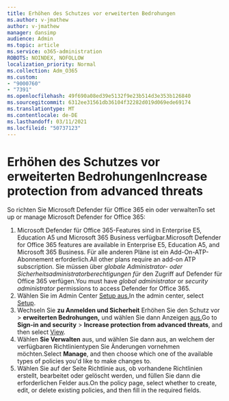 ```yaml
---
title: Erhöhen des Schutzes vor erweiterten Bedrohungen
ms.author: v-jmathew
author: v-jmathew
manager: dansimp
audience: Admin
ms.topic: article
ms.service: o365-administration
ROBOTS: NOINDEX, NOFOLLOW
localization_priority: Normal
ms.collection: Adm_O365
ms.custom:
- "9000760"
- "7391"
ms.openlocfilehash: 49f690a08ed39e5132f9e23b514d3e353b126840
ms.sourcegitcommit: 6312ee31561db36104f32282d019d069ede69174
ms.translationtype: MT
ms.contentlocale: de-DE
ms.lasthandoff: 03/11/2021
ms.locfileid: "50737123"
---
```

# <a name="increase-protection-from-advanced-threats"></a><span data-ttu-id="205b1-102">Erhöhen des Schutzes vor erweiterten Bedrohungen</span><span class="sxs-lookup"><span data-stu-id="205b1-102">Increase protection from advanced threats</span></span>

<span data-ttu-id="205b1-103">So richten Sie Microsoft Defender für Office 365 ein oder verwalten</span><span class="sxs-lookup"><span data-stu-id="205b1-103">To set up or manage Microsoft Defender for Office 365:</span></span>

1. <span data-ttu-id="205b1-104">Microsoft Defender für Office 365-Features sind in Enterprise E5, Education A5 und Microsoft 365 Business verfügbar.</span><span class="sxs-lookup"><span data-stu-id="205b1-104">Microsoft Defender for Office 365 features are available in Enterprise E5, Education A5, and Microsoft 365 Business.</span></span> <span data-ttu-id="205b1-105">Für alle anderen Pläne ist ein Add-On-ATP-Abonnement erforderlich.</span><span class="sxs-lookup"><span data-stu-id="205b1-105">All other plans require an add-on ATP subscription.</span></span> <span data-ttu-id="205b1-106">Sie müssen über *globale Administrator- oder* *Sicherheitsadministratorberechtigungen für* den Zugriff auf Defender für Office 365 verfügen.</span><span class="sxs-lookup"><span data-stu-id="205b1-106">You must have *global administrator* or *security administrator* permissions to access Defender for Office 365.</span></span>
2. <span data-ttu-id="205b1-107">Wählen Sie im Admin Center [Setup aus.](https://go.microsoft.com/fwlink/p/?linkid=2075721)</span><span class="sxs-lookup"><span data-stu-id="205b1-107">In the admin center, select [Setup](https://go.microsoft.com/fwlink/p/?linkid=2075721).</span></span>
3. <span data-ttu-id="205b1-108">Wechseln Sie **zu Anmelden und Sicherheit** Erhöhen Sie den Schutz vor  >  **erweiterten Bedrohungen,** und wählen Sie dann Anzeigen [aus.](https://go.microsoft.com/fwlink/?linkid=2109302)</span><span class="sxs-lookup"><span data-stu-id="205b1-108">Go to **Sign-in and security** > **Increase protection from advanced threats**, and then select [View](https://go.microsoft.com/fwlink/?linkid=2109302).</span></span>
4. <span data-ttu-id="205b1-109">Wählen **Sie Verwalten** aus, und wählen Sie dann aus, an welchem der verfügbaren Richtlinientypen Sie Änderungen vornehmen möchten.</span><span class="sxs-lookup"><span data-stu-id="205b1-109">Select **Manage**, and then choose which one of the available types of policies you'd like to make changes to.</span></span>
5. <span data-ttu-id="205b1-110">Wählen Sie auf der Seite Richtlinie aus, ob vorhandene Richtlinien erstellt, bearbeitet oder gelöscht werden, und füllen Sie dann die erforderlichen Felder aus.</span><span class="sxs-lookup"><span data-stu-id="205b1-110">On the policy page, select whether to create, edit, or delete existing policies, and then fill in the required fields.</span></span>
